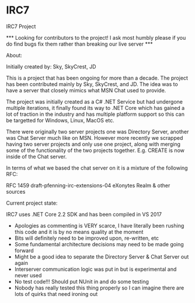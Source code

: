 # IRC7
IRC7 Project

*** Looking for contributors to the project! I ask most humbly please if you do find bugs fix them rather than breaking our live server ***

About:

Initially created by: Sky, SkyCrest, JD

This is a project that has been ongoing for more than a decade. The project has been contributed mainly by Sky, SkyCrest, and JD. The idea was to have a server that closely mimics what MSN Chat used to provide.

The project was initially created as a C# .NET Service but had undergone multiple iterations, it finally found its way to .NET Core which has gained a lot of traction in the industry and has multiple platform support so this can be targetted for Windows, Linux, MacOS etc.

There were originally two server projects one was Directory Server, another was Chat Server much like on MSN. However more recently we scrapped having two server projects and only use one project, along with merging some of the functionality of the two projects together. E.g. CREATE is now inside of the Chat server.

In terms of what we based the chat server on it is a mixture of the following RFC:

RFC 1459
draft-pfenning-irc-extensions-04
eXonytes Realm & other sources

Current project state:

IRC7 uses .NET Core 2.2 SDK and has been compiled in VS 2017

- Apologies as commenting is VERY scarce, I have literally been rushing this code and it is by no means quality at the moment
- Bits will definitely need to be improved upon, re-written, etc
- Some fundamental architecture decisions may need to be made going forward
- Might be a good idea to separate the Directory Server & Chat Server out again
- Interserver communication logic was put in but is experimental and never used
- No test code!!! Should put NUnit in and do some testing
- Nobody has really tested this thing properly so I can imagine there are lots of quirks that need ironing out
